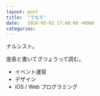 ```yaml
---
layout: post
title:  "でなり"
date:   2016-05-01 17:40:00 +0900
categories:
---
```


ナルシスト。

座長と書いてざつょうって読む。

* イベント運営
* デザイン
* iOS / Web プログラミング
